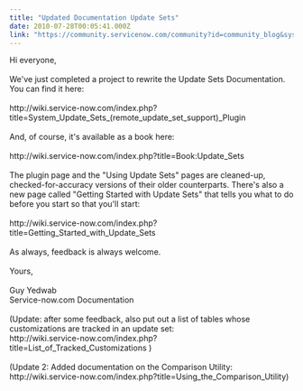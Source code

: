 ```yaml
---
title: "Updated Documentation Update Sets"
date: 2010-07-28T00:05:41.000Z
link: "https://community.servicenow.com/community?id=community_blog&sys_id=880de6a5dbd0dbc01dcaf3231f961981"
---
```

<p>Hi everyone,<br /><br />We've just completed a project to rewrite the Update Sets Documentation. You can find it here:<br /><br />http://wiki.service-now.com/index.php?title=System_Update_Sets_(remote_update_set_support)_Plugin<br /><br />And, of course, it's available as a book here:<br /><br />http://wiki.service-now.com/index.php?title=Book:Update_Sets<br /><br />The plugin page and the "Using Update Sets" pages are cleaned-up, checked-for-accuracy versions of their older counterparts. There's also a new page called "Getting Started with Update Sets" that tells you what to do before you start so that you'll start:<br /><br />http://wiki.service-now.com/index.php?title=Getting_Started_with_Update_Sets<br /><br />As always, feedback is always welcome. <br /><br />Yours,<br /><br />Guy Yedwab<br />Service-now.com Documentation<br /><br />(Update: after some feedback, also put out a list of tables whose customizations are tracked in an update set:<br />http://wiki.service-now.com/index.php?title=List_of_Tracked_Customizations )<br /><br />(Update 2: Added documentation on the Comparison Utility:<br />http://wiki.service-now.com/index.php?title=Using_the_Comparison_Utility)</p>